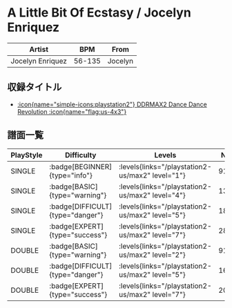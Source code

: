# A Little Bit Of Ecstasy / Jocelyn Enriquez

|Artist|BPM|From|
|------|---|----|
|Jocelyn Enriquez|56-135|Jocelyn|

## 収録タイトル

- [:icon{name="simple-icons:playstation2"} DDRMAX2 Dance Dance Revolution :icon{name="flag:us-4x3"}](/playstation2-us/max2)

## 譜面一覧

|PlayStyle|Difficulty|Levels|Notes|Movie|
|---------|----------|------|-----|-----|
|SINGLE| :badge[BEGINNER]{type="info"}| :levels{links="/playstation2-us/max2" level="1"}|91/0||
|SINGLE| :badge[BASIC]{type="warning"}| :levels{links="/playstation2-us/max2" level="4"}|139/30||
|SINGLE| :badge[DIFFICULT]{type="danger"}| :levels{links="/playstation2-us/max2" level="5"}|188/35||
|SINGLE| :badge[EXPERT]{type="success"}| :levels{links="/playstation2-us/max2" level="7"}|281/3||
|DOUBLE| :badge[BASIC]{type="warning"}| :levels{links="/playstation2-us/max2" level="2"}|91/15||
|DOUBLE| :badge[DIFFICULT]{type="danger"}| :levels{links="/playstation2-us/max2" level="5"}|162/14||
|DOUBLE| :badge[EXPERT]{type="success"}| :levels{links="/playstation2-us/max2" level="7"}|209/17||
